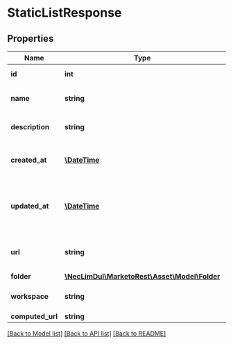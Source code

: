 # StaticListResponse

## Properties
Name | Type | Description | Notes
------------ | ------------- | ------------- | -------------
**id** | **int** | Id of the static list | 
**name** | **string** | Name of the static list | 
**description** | **string** | Description of the static list | 
**created_at** | [**\DateTime**](\DateTime.md) | Datetime the static list was created | 
**updated_at** | [**\DateTime**](\DateTime.md) | Datetime the static list was most recently updated | 
**url** | **string** | Url of the static list in the Marketo UI | 
**folder** | [**\NecLimDul\MarketoRest\Asset\Model\Folder**](Folder.md) |  | 
**workspace** | **string** | Name of the workspace | 
**computed_url** | **string** |  | [optional] 

[[Back to Model list]](../README.md#documentation-for-models) [[Back to API list]](../README.md#documentation-for-api-endpoints) [[Back to README]](../README.md)


